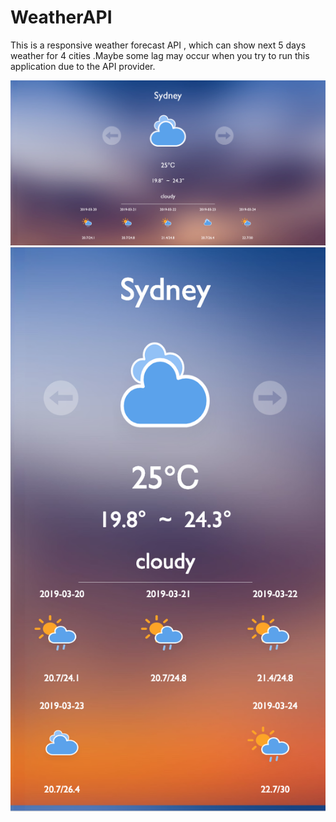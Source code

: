 # WeatherAPI
This is a responsive weather forecast API , which can show next 5 days weather for 4 cities .Maybe some lag may occur when you try to run this application due to the API provider.

 ![image](https://github.com/zhuxchong/WeatherAPI/raw/master/ScreenShot1.png)
 ![image](https://github.com/zhuxchong/WeatherAPI/raw/master/ScreenShot2.png)
